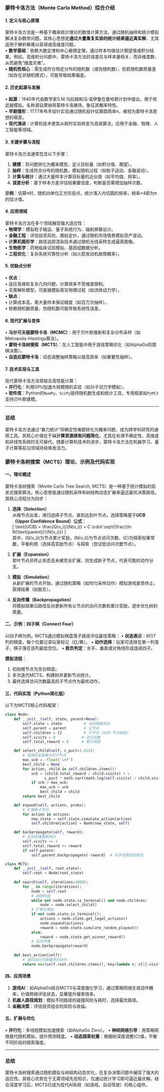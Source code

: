 ### 蒙特卡洛方法（Monte Carlo Method）综合介绍

#### 1. **定义与核心原理**
蒙特卡洛方法是一种基于概率统计理论的数值计算方法，通过随机抽样和统计模拟解决复杂数学问题。其核心思想是**通过大量重复实验的统计结果逼近真实解**，尤其适用于解析解难以获得或高维度问题。  
• **数学基础**：依赖大数定律和中心极限定理，通过样本均值估计期望值或积分结果。例如，高维积分问题中，蒙特卡洛方法的误差仅与样本量相关，而非维度数，从而避免“维度灾难”。  
• **随机性核心**：需生成符合特定分布的随机数（或伪随机数），但若随机数质量差（如存在非随机模式），可能导致结果偏差。

#### 2. **历史起源与发展**
• **起源**：1940年代由数学家S.M.乌拉姆和冯·诺伊曼在曼哈顿计划中提出，用于核武器模拟。名称源自摩纳哥蒙特卡洛赌场，象征其概率特性。  
• **早期雏形**：1777年布丰投针实验通过随机投针估算圆周率π，被视为蒙特卡洛思想的萌芽。  
• **现代演进**：计算机技术使其从耗时实验转变为高效算法，应用于金融、物理、人工智能等领域。

#### 3. **关键步骤与流程**
蒙特卡洛方法通常包含以下步骤：  
1. **建模**：将问题转化为概率模型，定义目标量（如积分值、期望）。  
2. **抽样**：生成符合分布的随机数，模拟随机过程（如粒子运动、金融波动）。  
3. **计算与统计**：通过大量样本计算目标量的近似值（如平均值、频率）。  
4. **误差分析**：基于样本方差评估结果置信度，判断是否需增加抽样次数。  

**示例**：估算π时，随机向单位正方形投点，统计落入内切圆的频率，频率×4即为π的估计值。

#### 4. **应用领域**
蒙特卡洛方法在多个领域展现强大适应性：  
• **物理学**：模拟粒子输运、量子系统行为、辐射屏蔽设计。  
• **金融工程**：评估投资风险、期权定价，通过随机市场情景模拟资产波动。  
• **计算机图形学**：路径追踪渲染技术通过随机光线采样生成逼真图像。  
• **生物医学**：药物临床试验模拟、基因组数据分析。  
• **工程优化**：复杂系统可靠性分析（如火箭发动机故障概率）。

#### 5. **优缺点分析**
• **优点**：  
  • 适应高维和复杂几何问题，计算效率不受维度限制。  
  • 无需解析模型，可直接模拟真实物理过程（如流体动力学）。  
• **缺点**：  
  • 计算成本高，需大量样本保证精度（如百万次抽样）。  
  • 依赖随机数质量，伪随机数可能导致系统性误差。

#### 6. **现代扩展与变体**
• **马尔可夫链蒙特卡洛（MCMC）**：用于贝叶斯推断和复杂分布采样（如Metropolis-Hastings算法）。  
• **蒙特卡洛树搜索（MCTS）**：在人工智能中用于游戏策略优化（如AlphaGo的围棋决策）。  
• **自适应蒙特卡洛**：动态调整抽样策略以提高效率（如重要性抽样）。

#### 7. **技术实现与工具**
现代蒙特卡洛方法常结合高性能计算：  
• **并行化**：利用GPU加速大规模随机实验（如分子动力学模拟）。  
• **软件库**：Python的`NumPy`、`SciPy`提供随机数生成和统计工具，专用框架如`PyMC3`支持贝叶斯建模。

---

### 总结
蒙特卡洛方法通过“暴力统计”将确定性难题转化为概率问题，成为跨学科研究的通用工具。其核心价值在于**以计算资源换取问题简化**，尤其在处理不确定性、高维度和非线性系统时无可替代。随着计算机技术的进步，蒙特卡洛方法在机器学习、量子计算等前沿领域持续焕发活力。





### 蒙特卡洛树搜索（MCTS）理论、示例及代码实现

#### 一、理论概述
蒙特卡洛树搜索（Monte Carlo Tree Search, MCTS）是一种基于统计模拟的启发式搜索算法，核心思想是通过随机采样和树结构动态扩展来逼近最优决策路径。其核心流程分为四步：

1. **选择（Selection）**  
   从根节点出发，递归选择子节点，直到达到叶节点。选择策略基于**UCB（Upper Confidence Bound）公式**：  
   \[
   \text{UCB} = \frac{Q(v_i)}{N(v_i)} + C \cdot \sqrt{\frac{\ln N(\text{parent})}{N(v_i)}}
   \]  
   其中，\(Q(v_i)\)为节点累计奖励，\(N(v_i)\)为节点访问次数，\(C\)为探索权重常数，平衡利用（选择高奖励节点）与探索（尝试低访问次数节点）。

2. **扩展（Expansion）**  
   若叶节点非终止状态且未被完全扩展，则生成新子节点，代表可能的动作分支。

3. **模拟（Simulation）**  
   从新扩展的节点开始，通过随机策略（如均匀采样动作）模拟游戏直至终止，获得结果（如胜负）。

4. **反向传播（Backpropagation）**  
   将模拟结果沿路径反向更新所有父节点的访问次数和累计奖励，逐步优化树的质量。

#### 二、示例：四子棋（Connect Four）
以四子棋为例，MCTS通过模拟棋盘落子路径评估最佳策略：
• **状态表示**：6行7列的棋盘，每个位置记录玩家标记（红/黄）。
• **动作选择**：玩家可选择在某一列落子，棋子落在该列最低空位。
• **胜负判定**：水平、垂直或对角线形成连续四子。

**模拟流程**：
1. 初始根节点为空白棋盘。
2. 多次迭代MCTS，构建树并更新节点统计。
3. 最终选择访问次数最高的子节点作为最优动作。

#### 三、代码实现（Python简化版）
以下为MCTS核心代码框架：

```python
class Node:
    def __init__(self, state, parent=None):
        self.state = state          # 当前棋盘状态
        self.parent = parent        # 父节点
        self.children = {}          # 子节点（动作-节点映射）
        self.visits = 0            # 访问次数
        self.total_reward = 0      # 累计奖励

    def select_child(self, c_puct=1.414):
        # 选择UCB值最大的子节点
        max_ucb = -float('inf')
        best_child = None
        for action, child in self.children.items():
            ucb = (child.total_reward / child.visits) + \
                  c_puct * math.sqrt(math.log(self.visits) / child.visits)
            if ucb > max_ucb:
                max_ucb = ucb
                best_child = child
        return best_child

    def expand(self, actions, probs):
        # 扩展新子节点
        for action in actions:
            new_state = self.state.simulate_action(action)
            self.children[action] = Node(new_state, self)

    def backpropagate(self, reward):
        # 反向传播更新统计
        self.visits += 1
        self.total_reward += reward
        if self.parent:
            self.parent.backpropagate(-reward)  # 对手视角奖励取反

class MCTS:
    def __init__(self, root_state):
        self.root = Node(root_state)
    
    def search(self, iterations=1000):
        for _ in range(iterations):
            node = self.root
            # 选择阶段
            while not node.state.is_terminal() and node.children:
                node = node.select_child()
            # 扩展与模拟
            if not node.state.is_terminal():
                actions = node.state.get_legal_actions()
                node.expand(actions)
                reward = node.state.simulate_random_playout()
            else:
                reward = node.state.get_winner_reward()
            # 反向传播
            node.backpropagate(reward)
        
    def best_action(self):
        # 返回访问次数最多的动作
        return max(self.root.children.items(), key=lambda x: x[1].visits)[0]
```

#### 四、应用场景
1. **游戏AI**：如AlphaGo结合MCTS与深度强化学习，通过策略网络生成动作概率，价值网络评估状态，显著提升搜索效率。
2. **机器人路径规划**：模拟不同路径的碰撞风险与耗时，选择最优路径。
3. **金融决策**：评估投资组合的风险与收益。

#### 五、扩展与优化
• **并行化**：多线程模拟加速搜索（如AlphaGo Zero）。
• **神经网络引导**：用策略网络替代随机模拟，提升预测精度。
• **动态探索权重**：根据树深度调整\(C\)值，平衡不同阶段的探索强度。

---

### 总结
蒙特卡洛树搜索通过随机模拟与树结构动态优化，在复杂决策问题中展现了强大的适应性。其核心优势在于无需领域先验知识，仅通过统计学习即可逼近最优解。结合深度学习后，MCTS已成为现代AI系统（如游戏、自动驾驶）的核心组件。